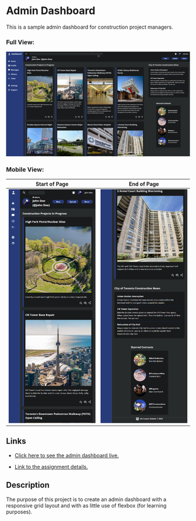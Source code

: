 # Admin Dashboard

This is a sample admin dashboard for construction project managers.

### Full View:

![Admin Dashboard](docs/admin-dashboard.png) 

### Mobile View:

Start of Page             |  End of Page
:-------------------------:|:-------------------------:
![Admin Dashboard Mobile](docs/admin-dashboard-mobile.png)|![Admin Dashboard Mobile](docs/admin-dashboard-mobile2.png)




## Links
- [Click here to see the admin dashboard live.](https://mohamedabdulle.github.io/admin-dashboard/)

- [Link to the assignment details.](https://www.theodinproject.com/lessons/node-path-intermediate-html-and-css-admin-dashboard)


## Description

The purpose of this project is to create an admin dashboard with a responsive grid layout and with as little use of flexbox (for learning purposes).